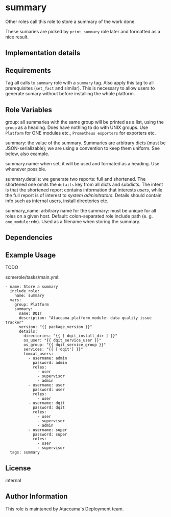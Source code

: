 
summary
==============

Other roles call this role to store a summary of the work done.

These sumaries are picked by `print_summary` role later and formatted as a nice result.

Implementation details
----------------------

Requirements
------------

Tag all calls to `summary` role with a `summary` tag. Also apply this tag to all prerequisites (`set_fact` and similar). This is necessary to allow users to generate sumary without before installing the whole platform.

Role Variables
--------------

group: all summaries with the same group will be printed as a list, using the `group` as a heading. Does have nothing to do with UNIX groups. Use `Platform` for ONE modules etc., `Prometheus exporters` for exporters etc.

summary: the value of the summary. Summaries are arbitrary dicts (must be JSON-serializable); we are using a convention to keep them uniform. See below, also example.

summary.name: when set, it will be used and formated as a heading. Use whenever possible.

summary.details: we generate two reports: full and shortened. The shortened one omits the `details` key from all dicts and subdicts. The intent is that the shortened report contains information that interests *users*, while the full report is of interest to *system adminitrators*. Details should contain info such as internal users, install directories etc.

summary_name: arbitrary name for the summary: must be unique for all roles on a given host. Default: colon-separated role include path (e. g. `one_module:rdm`). Used as a filename when storing the summary.

Dependencies
------------


Example Usage
----------------

TODO

somerole/tasks/main.yml:

```
- name: Store a summary
  include_role:
    name: summary
  vars:
    group: Platform
    summary:
      name: DQIT
      description: "Ataccama platform module: data quality issue tracker"
      version: "{{ package_version }}"
      details:
        directories: "{{ [ dqit_install_dir ] }}"
        os_user: "{{ dqit_service_user }}"
        os_group: "{{ dqit_service_group }}"
        services: "{{ ['dqit'] }}"
        tomcat_users:
          - username: admin
            password: admin
            roles:
              - user
              - supervisor
              - admin
          - username: user
            password: user
            roles:
              - user
          - username: dqit
            password: dqit
            roles:
              - user
              - supervisor
              - admin
          - username: super
            password: super
            roles:
              - user
              - supervisor
  tags: summary
```

License
-------

internal

Author Information
------------------

This role is maintaned by Ataccama's Deployment team.
